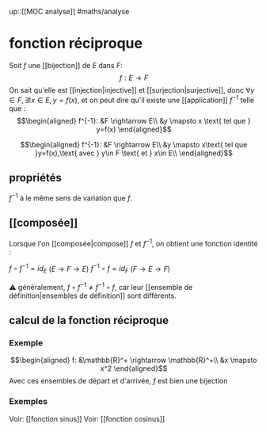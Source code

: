 up::[[MOC analyse]]
#maths/analyse 
# fonction réciproque

Soit $f$ une [[bijection]] de $E$ dans $F$:
$$f: E \rightarrow F$$
On sait qu'elle est [[injection|injective]] et [[surjection|surjective]], donc $\forall y \in F, \exists!x \in E, y = f(x)$, et on peut dire qu'il existe une [[application]] $f^{-1}$ telle que :
$$\begin{aligned}
f^{-1}: &F \rightarrow E\\
        &y \mapsto x \text{ tel que } y=f(x)
\end{aligned}$$

$$\begin{aligned}
f^{-1}: &F \rightarrow E\\
   &y \mapsto x\text{ tel que }y=f(x),\text{ avec } y\in F \text{ et } x\in E\\
\end{aligned}$$

## propriétés
$f^{-1}$ à le même sens de variation que $f$.

## [[composée]]
Lorsque l'on [[composée|compose]] $f$ et $f^{-1}$, on obtient une fonction identité :

$f \circ f^{-1} = id_E$     $(E \rightarrow F \rightarrow E)$
$f^{-1}\circ f = id_F$     $(F \rightarrow E \rightarrow F)$

⚠️ généralement, $f\circ f^{-1} \neq f^{-1}\circ f$, car leur [[ensemble de définition|ensembles de définition]] sont différents.

## calcul de la fonction réciproque

### Exemple
$$\begin{aligned}
f: &\mathbb{R}^+ \rightarrow \mathbb{R}^+\\
   &x \mapsto x^2
\end{aligned}$$
Avec ces ensembles de départ et d'arrivée, $f$ est bien une bijection

### Exemples
Voir: [[fonction sinus]]
Voir: [[fonction cosinus]]

